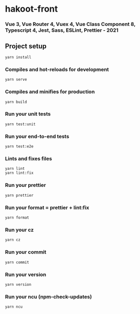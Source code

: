# hakoot-front

### Vue 3, Vue Router 4, Vuex 4, Vue Class Component 8, Typescript 4, Jest, Sass, ESLint, Prettier - 2021

## Project setup
```
yarn install
```

### Compiles and hot-reloads for development
```
yarn serve
```

### Compiles and minifies for production
```
yarn build
```

### Run your unit tests
```
yarn test:unit
```

### Run your end-to-end tests
```
yarn test:e2e
```

### Lints and fixes files
```
yarn lint
yarn lint:fix
```

### Run your prettier
```
yarn prettier
```

### Run your format = prettier + lint:fix
```
yarn format
```

### Run your cz
```
yarn cz
```

### Run your commit
```
yarn commit
```

### Run your version
```
yarn version
```

### Run your ncu (npm-check-updates)
```
yarn ncu
```